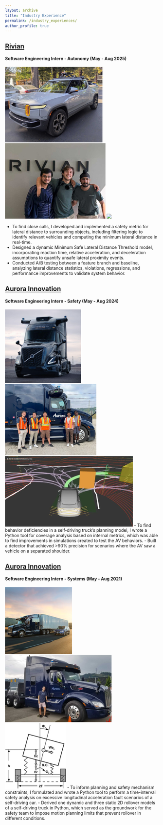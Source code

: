 ```yaml
---
layout: archive
title: "Industry Experience"
permalink: /industry_experiences/
author_profile: true
---
```


## [Rivian](https://stories.rivian.com/enhanced-highway-assist-gen2)
#### Software Engineering Intern - Autonomy (May - Aug 2025)
<img src="/images/rivian_car_25.jpg" width="320" /> 
<img src="/images/rivian_25.jpg" width="330" /> 
<img src="/images/rivian_viz.gif" width="320" /> 

- To find close calls, I developed and implemented a safety metric for lateral distance to surrounding objects, including filtering logic to identify relevant vehicles and computing the minimum lateral distance in real-time.
- Designed a dynamic Minimum Safe Lateral Distance Threshold model, incorporating reaction time, relative acceleration, and deceleration assumptions to quantify unsafe lateral proximity events.
- Conducted A/B testing between a feature branch and baseline, analyzing lateral distance statistics, violations, regressions, and performance improvements to validate system behavior.


## [Aurora Innovation](https://aurora.tech/)
#### Software Engineering Intern - Safety (May - Aug 2024)
<img src="/images/aurora_truck_volvo.png" width="250" /> 
<img src="/images/aurora_24.png" width="300" /> 
<img src="/images/car_trajectories.jpg" width="420" /> 
- To find behavior deficiencies in a self-driving truck’s planning model, I wrote a Python tool for coverage analysis based on internal metrics, which was able to find improvements in simulations created to test the AV behaviors.
- Built a detector that achieved >90% precision for scenarios where the AV saw a vehicle on a separated shoulder.

## [Aurora Innovation](https://aurora.tech/)
#### Software Engineering Intern - Systems (May - Aug 2021)
<img src="/images/aurora_truck_car.png" width="220" /> 
<img src="/images/aurora_21.png" width="350" /> 
<img src="/images/rollover_model.png" width="200" /> 
- To inform planning and safety mechanism constraints, I formulated and wrote a Python tool to perform a time-interval safety analysis on excessive longitudinal acceleration fault scenarios of a self-driving car.
- Derived one dynamic and three static 2D rollover models of a self-driving truck in Python, which served as the groundwork for the safety team to impose motion planning limits that prevent rollover in different conditions.

